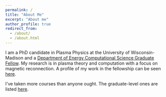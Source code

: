 ```yaml
---
permalink: /
title: "About Me"
excerpt: "About me"
author_profile: true
redirect_from: 
  - /about/
  - /about.html
---
```


I am a PhD candidate in Plasma Physics at the University of Wisconsin-Madison and a <a href="https://www.krellinst.org/csgf/">Department of Energy Computational Science Graduate Fellow</a>. My research is in plasma theory and computation with a focus on magnetic reconnection. A profile of my work in the fellowship can be seen <a href="https://www.krellinst.org/csgf/fellows/fellow-reflections/blake-wetherton">here</a>.

I've taken more courses than anyone ought. The graduate-level ones are listed <a href="/courses/">here</a>.